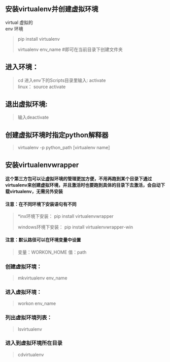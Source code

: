 ## 安装virtualenv并创建虚拟环境
virtual  虚拟的  
env 环境
>pip install virtualenv
>
>virtualenv env_name #即可在当前目录下创建文件夹

## 进入环境：
>cd 进入env下的Scripts目录里输入: activate  
linux： source activate

## 退出虚拟环境: 
> 输入deactivate

## 创建虚拟环境时指定python解释器
> virtualenv -p python_path [virtualenv name]

## 安装virtualenvwrapper
#### 这个第三方包可以让虚拟环境的管理更加方便，不用再跑到某个目录下通过virtualenv来创建虚拟环境，并且激活时也要跑到具体的目录下去激活，会自动下载virtualenv，无需另外安装
#### 注意：在不同环境下安装语句有不同
> *inx环境下安装： pip install virtualenvwrapper
>
> windows环境下安装： pip install virtualenvwrapper-win

#### 注意：默认路径可以在环境变量中设置
> 变量：WORKON_HOME 值：path 

### 创建虚拟环境：
> mkvirtualenv env_name

### 进入虚拟环境：
> workon env_name

### 列出虚拟环境列表：
> lsvirtualenv

### 进入到虚拟环境所在目录
> cdvirtualenv
